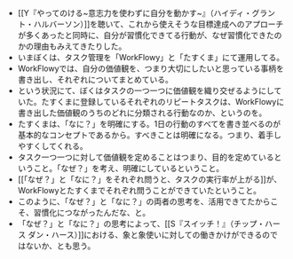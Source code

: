
- [[Y『やってのける~意志力を使わずに自分を動かす~』（ハイディ・グラント・ハルバーソン）]]を聴いて、これから使えそうな目標達成へのアプローチが多くあったと同時に、自分が習慣化できてる行動が、なぜ習慣化できたのかの理由もみえてきたりした。
- いまぼくは、タスク管理を「WorkFlowy」と「たすくま」にて運用してる。
- WorkFlowyでは、自分の価値観を、つまり大切にしたいと思っている事柄を書き出し、それぞれについてまとめている。
- という状況にて、ぼくはタスクの一つ一つに価値観を織り交ぜるようにしていた。たすくまに登録しているそれぞれのリピートタスクは、WorkFlowyに書き出した価値観のうちのどれに分類される行動なのか、というのを。
- たすくまは、「なに？」を明確にする。1日の行動のすべてを書き並べるのが基本的なコンセプトであるから。すべきことは明確になる。つまり、着手しやすくしてくれる。
- タスク一つ一つに対して価値観を定めることはつまり、目的を定めているということ。「なぜ？」を考え、明確にしているということ。
- [[「なぜ？」と「なに？」をそれぞれ問うと、タスクの実行率が上がる]]が、WorkFlowyとたすくまでそれぞれ問うことができていたということ。
- このように、「なぜ？」と「なに？」の両者の思考を、活用できてたからこそ、習慣化につながったんだな、と。
- 「なぜ？」と「なに？」の思考によって、[[S『スイッチ！』（チップ・ハース ダン・ハース）]]における、象と象使いに対しての働きかけができるのではないか、とも思う。